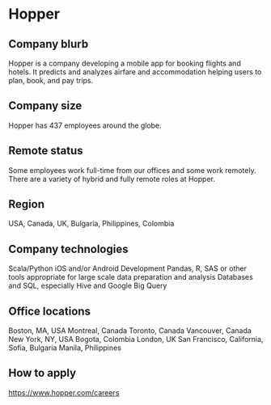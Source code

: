 # Hopper

## Company blurb

Hopper is a company developing a mobile app for booking flights and hotels. It predicts and analyzes airfare and accommodation helping users to plan, book, and pay trips.

## Company size

Hopper has 437 employees around the globe.

## Remote status

Some employees work full-time from our offices and some work remotely. There are a variety of hybrid and fully remote roles at Hopper.

## Region

USA, Canada, UK, Bulgaria, Philippines, Colombia

## Company technologies

Scala/Python
iOS and/or Android Development
Pandas, R, SAS or other tools appropriate for large scale data preparation and analysis
Databases and SQL, especially Hive and Google Big Query

## Office locations

Boston, MA, USA
Montreal, Canada
Toronto, Canada
Vancouver, Canada
New York, NY, USA
Bogota, Colombia
London, UK
San Francisco, California,
Sofia, Bulgaria
Manila, Philippines

## How to apply

https://www.hopper.com/careers
